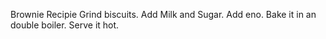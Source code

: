 Brownie Recipie
Grind biscuits. 
Add Milk and Sugar. 
Add eno.
 Bake it in an double boiler.
 Serve it hot.